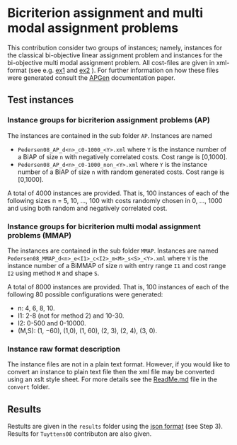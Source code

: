 # Bicriterion assignment and multi modal assignment problems

This contribution consider two groups of instances; namely, instances for the classical bi-objective linear 
assignment problem and instances for the bi-objective multi modal assignment problem. All cost-files
are given in xml-format (see e.g. [ex1](./instances/xml/AP/Pedersen08_AP_d5_c0-1000_36.xml) and
[ex2](./instances/xml/AP/Pedersen08_MMAP_d4_e2-8_c0-500_m3_s0_09.xml) ). For further information on
how these files were generated consult the 
[APGen](http://www.research.relund.dk/publications/pdf/relund06a.pdf) documentation paper.


## Test instances

### Instance groups for bicriterion assignment problems (AP)

The instances are contained in the sub folder `AP`. Instances are named 

- `Pedersen08_AP_d<n>_c0-1000_<Y>.xml` where `Y` is the instance number of a BiAP of size `n` with 
   negatively correlated costs. Cost range is [0,1000].
- `Pedersen08_AP_d<n>_c0-1000_non_<Y>.xml` where `Y` is the instance number of a BiAP of size `n` with 
   random generated costs. Cost range is [0,1000].

A total of 4000 instances are provided. That is, 100 instances of each of the following sizes 
n = 5, 10, ..., 100 with costs randomly chosen in 0, ..., 1000 and using both random and negatively
correlated cost.



### Instance groups for bicriterion multi modal assignment problems (MMAP)

The instances are contained in the sub folder `MMAP`. Instances are named
`Pedersen08_MMAP_d<n>_e<I1>_c<I2>_m<M>_s<S>_<Y>.xml` where `Y` is the instance number of a BiMMAP of
size $n$ with entry range `I1` and cost range `I2` using method `M` and shape `S`.

A total of 8000 instances are provided. That is, 100 instances of each of the
following 80 possible configurations were generated:

- n: 4, 6, 8, 10.
- I1: 2-8 (not for method 2) and 10-30.
- I2: 0-500 and 0-10000.
- (M,S): (1, −60), (1,0), (1, 60), (2, 3), (2, 4), (3, 0).



### Instance raw format description

The instance files are not in a plain text format. However, if you would like to convert an instance
to plain text file then the xml file may be converted using an xslt style sheet. For more details 
see the [ReadMe.md](./convert/ReadMe.md) file in the `convert` folder.



## Results
 
Restults are given in the `results` folder using the [json
format](https://github.com/MCDMSociety/MOrepo/blob/master/contribute.md) (see Step 3). Results for
`Tuyttens00` contributon are also given.


